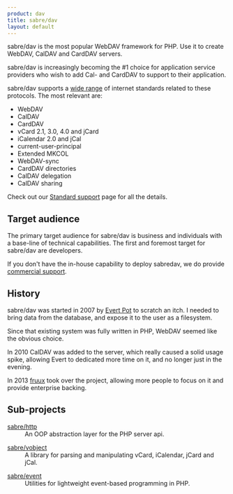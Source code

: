 ```yaml
---
product: dav
title: sabre/dav
layout: default
---
```


sabre/dav is the most popular WebDAV framework for PHP. Use it to create
WebDAV, CalDAV and CardDAV servers.

sabre/dav is increasingly becoming the #1 choice for application service
providers who wish to add Cal- and CardDAV to support to their application.

sabre/dav supports a [wide range][1] of internet standards related to these
protocols. The most relevant are:

* WebDAV
* CalDAV
* CardDAV
* vCard 2.1, 3.0, 4.0 and jCard
* iCalendar 2.0 and jCal
* current-user-principal
* Extended MKCOL
* WebDAV-sync
* CardDAV directories
* CalDAV delegation
* CalDAV sharing

Check out our [Standard support][1] page for all the details.

Target audience
---------------

The primary target audience for sabre/dav is business and individuals with
a base-line of technical capabilities. The first and foremost target for
sabre/dav are developers.

If you don't have the in-house capability to deploy sabredav, we do provide
[commercial support][2].

History
-------

sabre/dav was started in 2007 by [Evert Pot][3] to scratch an itch. I needed
to bring data from the database, and expose it to the user as a filesystem.

Since that existing system was fully written in PHP, WebDAV seemed like the
obvious choice.

In 2010 CalDAV was added to the server, which really caused a solid usage
spike, allowing Evert to dedicated more time on it, and no longer just in
the evening.

In 2013 [fruux][4] took over the project, allowing more people to focus on it
and provide enterprise backing.

Sub-projects
------------

<dl>
    <dt><a href="{{site.url}}/http">sabre/http</a></dt>
    <dd>An OOP abstraction layer for the PHP server api.</dd>
</dl>
<dl>
    <dt><a href="{{site.url}}/vobject">sabre/vobject</a></dt>
    <dd>A library for parsing and manipulating vCard, iCalendar, jCard and jCal.</dd>
</dl>
<dl>
    <dt><a href="{{site.url}}/event">sabre/event</a></dt>
    <dd>Utilities for lightweight event-based programming in PHP.</dd>
</dl>

[1]: /dav/standards-support/
[2]: http://localhost:8000/support
[3]: http://evertpot.com/
[4]: https://fruux.com/
